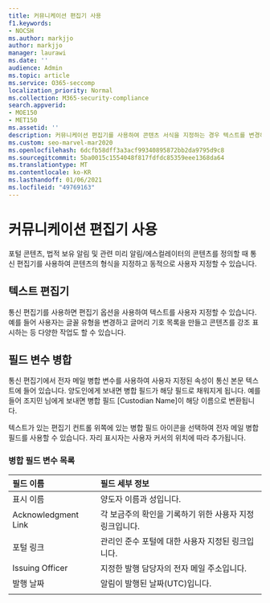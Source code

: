 ```yaml
---
title: 커뮤니케이션 편집기 사용
f1.keywords:
- NOCSH
ms.author: markjjo
author: markjjo
manager: laurawi
ms.date: ''
audience: Admin
ms.topic: article
ms.service: O365-seccomp
localization_priority: Normal
ms.collection: M365-security-compliance
search.appverid:
- MOE150
- MET150
ms.assetid: ''
description: 커뮤니케이션 편집기를 사용하여 콘텐츠 서식을 지정하는 경우 텍스트를 변경하고 필드 변수를 병합합니다.
ms.custom: seo-marvel-mar2020
ms.openlocfilehash: 6dcfb58dff3a3acf99340895872bb2da9795d9c8
ms.sourcegitcommit: 5ba0015c1554048f817fdfdc85359eee1368da64
ms.translationtype: MT
ms.contentlocale: ko-KR
ms.lasthandoff: 01/06/2021
ms.locfileid: "49769163"
---
```

# <a name="use-the-communications-editor"></a>커뮤니케이션 편집기 사용

포털 콘텐츠, 법적 보유 알림 및 관련 미리 알림/에스컬레이터의 콘텐츠를 정의할 때 통신 편집기를 사용하여 콘텐츠의 형식을 지정하고 동적으로 사용자 지정할 수 있습니다.

## <a name="rich-text-editor"></a>텍스트 편집기

통신 편집기를 사용하면 편집기 옵션을 사용하여 텍스트를 사용자 지정할 수 있습니다. 예를 들어 사용자는 글꼴 유형을 변경하고 글머리 기호 목록을 만들고 콘텐츠를 강조 표시하는 등 다양한 작업도 할 수 있습니다.

## <a name="merge-field-variables"></a>필드 변수 병합

통신 편집기에서 전자 메일 병합 변수를 사용하여 사용자 지정된 속성이 통신 본문 텍스트에 들어 있습니다. 양도인에게 보내면 병합 필드가 해당 필드로 채워지게 됩니다. 예를 들어 조지민 님에게 보내면 병합 필드 [Custodian Name]이 해당 이름으로 변환됩니다.

텍스트가 있는 편집기 컨트롤  위쪽에 있는 병합 필드 아이콘을 선택하여 전자 메일 병합 필드를 사용할 수 있습니다. 자리 표시자는 사용자 커서의 위치에 따라 추가됩니다.

### <a name="list-of-merge-field-variables"></a>병합 필드 변수 목록

| 필드 이름                  | 필드 세부 정보 |
| :------------------- | :------------------- |
| 표시 이름  | 양도자 이름과 성입니다. | 
| Acknowledgment Link | 각 보금주의 확인을 기록하기 위한 사용자 지정 링크입니다.|                 |
| 포털 링크     | 관리인 준수 포털에 대한 사용자 지정된 링크입니다.|                |
| Issuing Officer                   | 지정한 발행 담당자의 전자 메일 주소입니다.|                   |
| 발행 날짜                   | 알림이 발행된 날짜(UTC)입니다.              |
|||
